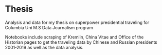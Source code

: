 # Thesis
 Analysis and data for my thesis on superpower presidential traveling for Columbia Uni M.S Data Journalism program
 
 Notebooks include scraping of Kremlin, China Vitae and Office of the Historian pages to get the traveling data by Chinese and Russian presidents 2001-2019 as well as the data analysis.
